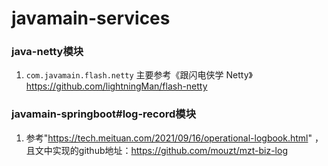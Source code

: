 # javamain-services 

### java-netty模块    

1. `com.javamain.flash.netty` 主要参考《跟闪电侠学 Netty》 https://github.com/lightningMan/flash-netty 


### javamain-springboot#log-record模块    
1. 参考"https://tech.meituan.com/2021/09/16/operational-logbook.html" ，且文中实现的github地址：https://github.com/mouzt/mzt-biz-log